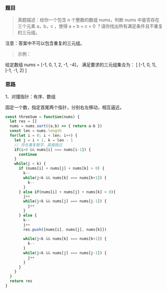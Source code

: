 ### 题目

> 真题描述：给你一个包含 n 个整数的数组 nums，判断 nums 中是否存在三个元素 a，b，c ，使得 a + b + c = 0 ？请你找出所有满足条件且不重复的三元组。

注意：答案中不可以包含重复的三元组。

> 示例：

给定数组 nums = [-1, 0, 1, 2, -1, -4]， 满足要求的三元组集合为： [ [-1, 0, 1], [-1, -1, 2] ]

### 思路

1、对撞指针：有序、数组

固定一个数，指定首尾两个指针，分别右左移动，相互逼近。

```js
const threeSum = function(nums) {
  let res = []
  nums = nums.sort((a,b) => { return a-b })
  const len = nums.length
  for(let i = 0; i < len; i++) {
    let j = i + 1, k = len - 1
    // 存在重复数字，直接跳过
    if(i>0 && nums[i] === nums[i-1]) {
      continue
    }
    while(j < k) {
      if (nums[i] + nums[j] + nums[k] > 0) {
        k--
        while(j<k && nums[k] === nums[k+1]) {
          k--
        }
      } else if(nums[i] + nums[j] + nums[k] < 0){
        j++
        while(j<k && nums[j] === nums[j-1]) {
          j++
        }
      } else {
        k--
        j++
        res.push([nums[i], nums[j], nums[k]])
        
        while(j<k && nums[k] === nums[k+1]) {
          k--
        }
        while(j<k && nums[j] === nums[j-1]) {
          j++
        }
      }
    }
  }
  return res
}

```

